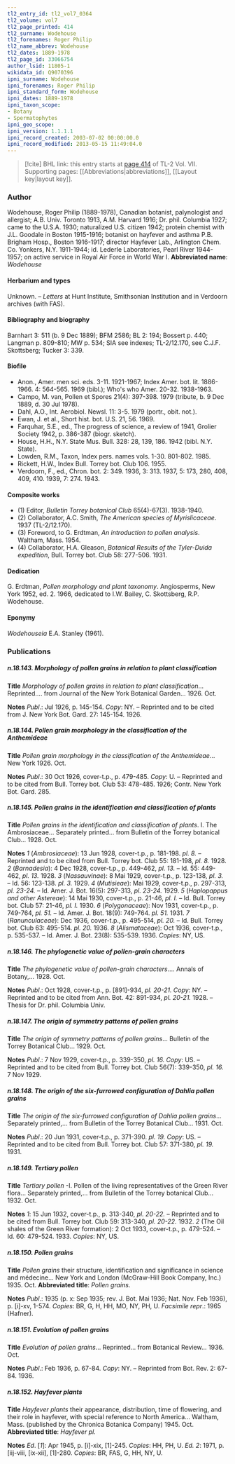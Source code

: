 ```yaml
---
tl2_entry_id: tl2_vol7_0364
tl2_volume: vol7
tl2_page_printed: 414
tl2_surname: Wodehouse
tl2_forenames: Roger Philip
tl2_name_abbrev: Wodehouse
tl2_dates: 1889-1978
tl2_page_id: 33066754
author_lsid: 11805-1
wikidata_id: Q9070396
ipni_surname: Wodehouse
ipni_forenames: Roger Philip
ipni_standard_form: Wodehouse
ipni_dates: 1889-1978
ipni_taxon_scope: 
- Botany
- Spermatophytes
ipni_geo_scope: 
ipni_version: 1.1.1.1
ipni_record_created: 2003-07-02 00:00:00.0
ipni_record_modified: 2013-05-15 11:49:04.0
---
```



> [!cite] BHL link: this entry starts at [page 414](https://www.biodiversitylibrary.org/page/33066754) of TL-2 Vol. VII.
> Supporting pages: [[Abbreviations|abbreviations]], [[Layout key|layout key]].

### Author

Wodehouse, Roger Philip (1889-1978), Canadian botanist, palynologist and allergist; A.B. Univ. Toronto 1913, A.M. Harvard 1916; Dr. phil. Columbia 1927; came to the U.S.A. 1930; naturalized U.S. citizen 1942; protein chemist with J.L. Goodale in Boston 1915-1916; botanist on hayfever and asthma P.B. Brigham Hosp., Boston 1916-1917; director Hayfever Lab., Arlington Chem. Co. Yonkers, N.Y. 1911-1944; id. Lederle Laboratories, Pearl River 1944-1957; on active service in Royal Air Force in World War I. 
**Abbreviated name**: *Wodehouse*

#### Herbarium and types

Unknown. – *Letters* at Hunt Institute, Smithsonian Institution and in Verdoorn archives (with FAS).

#### Bibliography and biography

Barnhart 3: 511 (b. 9 Dec 1889); BFM 2586; BL 2: 194; Bossert p. 440; Langman p. 809-810; MW p. 534; SIA see indexes; TL-2/12.170, see C.J.F. Skottsberg; Tucker 3: 339.

#### Biofile

- Anon., Amer. men sci. eds. 3-11. 1921-1967; Index Amer. bot. lit. 1886-1966. 4: 564-565. 1969 (bibl.); Who's who Amer. 20-32. 1938-1963.
- Campo, M. van, Pollen et Spores 21(4): 397-398. 1979 (tribute, b. 9 Dec 1889, d. 30 Jul 1978).
- Dahl, A.O., Int. Aerobiol. Newsl. 11: 3-5. 1979 (portr., obit. not.).
- Ewan, J. et al., Short hist. bot. U.S. 21, 56. 1969.
- Farquhar, S.E., ed., The progress of science, a review of 1941, Grolier Society 1942, p. 386-387 (biogr. sketch).
- House, H.H., N.Y. State Mus. Bull. 328: 28, 139, 186. 1942 (bibl. N.Y. State).
- Lowden, R.M., Taxon, Index pers. names vols. 1-30. 801-802. 1985.
- Rickett, H.W., Index Bull. Torrey bot. Club 106. 1955.
- Verdoorn, F., ed., Chron. bot. 2: 349. 1936, 3: 313. 1937, 5: 173, 280, 408, 409, 410. 1939, 7: 274. 1943.

#### Composite works

- (1) Editor, *Bulletin Torrey botanical Club* 65(4)-67(3). 1938-1940.
- (2) Collaborator, A.C. Smith, *The American species of Myrislicaceae*. 1937 (TL-2/12.170).
- (3) Foreword, to G. Erdtman, *An introduction to pollen analysis*. Waltham, Mass. 1954.
- (4) Collaborator, H.A. Gleason, *Botanical Results of the Tyler-Duida expedition*, Bull. Torrey bot. Club 58: 277-506. 1931.

#### Dedication

G. Erdtman, *Pollen morphology and plant taxonomy*. Angiosperms, New York 1952, ed. 2. 1966, dedicated to I.W. Bailey, C. Skottsberg, R.P. Wodehouse.

#### Eponymy

*Wodehouseia* E.A. Stanley (1961).

### Publications

##### n.18.143. Morphology of pollen grains in relation to plant classification

**Title**
*Morphology of pollen grains in relation to plant classification*... Reprinted.... from Journal of the New York Botanical Garden... 1926. Oct.

**Notes**
*Publ*.: Jul 1926, p. 145-154. *Copy*: NY. – Reprinted and to be cited from J. New York Bot. Gard. 27: 145-154. 1926.

##### n.18.144. Pollen grain morphology in the classification of the Anthemideae

**Title**
*Pollen grain morphology in the classification of the Anthemideae*... New York 1926. Oct.

**Notes**
*Publ*.: 30 Oct 1926, cover-t.p., p. 479-485. *Copy*: U. – Reprinted and to be cited from Bull. Torrey bot. Club 53: 478-485. 1926; Contr. New York Bot. Gard. 285.

##### n.18.145. Pollen grains in the identification and classification of plants

**Title**
*Pollen grains in the identification and classification of plants*. I. The Ambrosiaceae... Separately printed... from Bulletin of the Torrey botanical Club... 1928. Oct.

**Notes**
*1* (*Ambrosiaceae*): 13 Jun 1928, cover-t.p., p. 181-198. *pl. 8.* –Reprinted and to be cited from Bull. Torrey bot. Club 55: 181-198, *pl. 8.* 1928.
*2* (*Barnadesia*): 4 Dec 1928, cover-t.p., p. 449-462, *pl. 13.* – Id. 55: 449-462, *pl. 13.* 1928.
*3* (*Nassauvinae*): 8 Mai 1929, cover-t.p., p. 123-138, *pl. 3.* – Id. 56: 123-138. *pl. 3.* 1929.
*4* (*Mutisieae*): Mai 1929, cover-t.p., p. 297-313, *pl. 23-24.* – Id. Amer. J. Bot. 16(5): 297-313, *pl. 23-24.* 1929.
*5* (*Haplopappus and other Astereae*): 14 Mai 1930, cover-t.p., p. 21-46, *pl. I.* – Id. Bull. Torrey bot. Club 57: 21-46, *pl. I.* 1930.
*6* (*Polygonaceae*): Nov 1931, cover-t.p., p. 749-764, *pl. 51.* – Id. Amer. J. Bot. 18(9): 749-764. *pl. 51.* 1931.
*7* (*Ranunculaceae*): Dec 1936, cover-t.p., p. 495-514, *pl. 20.* – Id. Bull. Torrey bot. Club 63: 495-514. *pl. 20.* 1936.
*8* (*Alismataceae*): Oct 1936, cover-t.p., p. 535-537. – Id. Amer. J. Bot. 23(8): 535-539. 1936.
*Copies*: NY, US.

##### n.18.146. The phylogenetic value of pollen-grain characters

**Title**
*The phylogenetic value of pollen-grain characters*.... Annals of Botany,... 1928. Oct.

**Notes**
*Publ*.: Oct 1928, cover-t.p., p. \[891\]-934, *pl. 20-21. Copy*: NY. – Reprinted and to be cited from Ann. Bot. 42: 891-934, *pl. 20-21.* 1928. – Thesis for Dr. phil. Columbia Univ.

##### n.18.147. The origin of symmetry patterns of pollen grains

**Title**
*The origin of symmetry patterns of pollen grains*... Bulletin of the Torrey Botanical Club... 1929. Oct.

**Notes**
*Publ*.: 7 Nov 1929, cover-t.p., p. 339-350, *pl. 16. Copy*: US. – Reprinted and to be cited from Bull. Torrey bot. Club 56(7): 339-350, *pl. 16.* 7 Nov 1929.

##### n.18.148. The origin of the six-furrowed configuration of Dahlia pollen grains

**Title**
*The origin of the six-furrowed configuration of Dahlia pollen grains*... Separately printed,... from Bulletin of the Torrey Botanical Club... 1931. Oct.

**Notes**
*Publ*.: 20 Jun 1931, cover-t.p., p. 371-390. *pl. 19. Copy*: US. – Reprinted and to be cited from Bull. Torrey bot. Club 57: 371-380, *pl. 19.* 1931.

##### n.18.149. Tertiary pollen

**Title**
*Tertiary pollen* -I. Pollen of the living representatives of the Green River flora... Separately printed,... from Bulletin of the Torrey botanical Club... 1932. Oct.

**Notes**
*1*: 15 Jun 1932, cover-t.p., p. 313-340, *pl. 20-22.* – Reprinted and to be cited from Bull. Torrey bot. Club 59: 313-340, *pl. 20-22.* 1932.
*2* (The Oil shales of the Green River formation): 2 Oct 1933, cover-t.p., p. 479-524. – Id. 60: 479-524. 1933.
*Copies*: NY, US.

##### n.18.150. Pollen grains

**Title**
*Pollen grains* their structure, identification and significance in science and médecine... New York and London (McGraw-Hill Book Company, Inc.) 1935. Oct.
**Abbreviated title**: *Pollen grains*.

**Notes**
*Publ*.: 1935 (p. x: Sep 1935; rev. J. Bot. Mai 1936; Nat. Nov. Feb 1936), p. \[i\]-xv, 1-574.
*Copies*: BR, G, H, HH, MO, NY, PH, U.
*Facsimile repr*.: 1965 (Hafner).

##### n.18.151. Evolution of pollen grains

**Title**
*Evolution of pollen grains*... Reprinted... from Botanical Review... 1936. Oct.

**Notes**
*Publ*.: Feb 1936, p. 67-84. *Copy*: NY. – Reprinted from Bot. Rev. 2: 67-84. 1936.

##### n.18.152. Hayfever plants

**Title**
*Hayfever plants* their appearance, distribution, time of flowering, and their role in hayfever, with special reference to North America... Waltham, Mass. (published by the Chronica Botanica Company) 1945. Oct.
**Abbreviated title**: *Hayfever pl.*

**Notes**
*Ed*. \[*1*\]: Apr 1945, p. \[i\]-xix, \[1\]-245. *Copies*: HH, PH, U.
*Ed. 2*: 1971, p. \[iij-viii, \[ix-xii\], \[1\]-280. *Copies*: BR, FAS, G, HH, NY, U.

